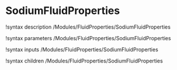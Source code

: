 # SodiumFluidProperties

!syntax description /Modules/FluidProperties/SodiumFluidProperties

!syntax parameters /Modules/FluidProperties/SodiumFluidProperties

!syntax inputs /Modules/FluidProperties/SodiumFluidProperties

!syntax children /Modules/FluidProperties/SodiumFluidProperties
